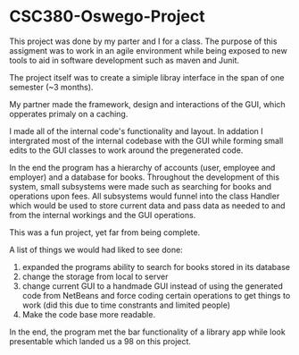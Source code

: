 # CSC380-Oswego-Project

This project was done by my parter and I for a class. The purpose of this assigment was to work in an agile environment while being exposed to new tools to aid in software development such as maven and Junit.

The project itself was to create a simiple libray interface in the span of one semester (~3 months).

My partner made the framework, design and interactions of the GUI, which opperates primaly on a caching.

I made all of the internal code's functionality and layout. In addation I intergrated most of the internal codebase with the GUI while forming small edits to the GUI classes to work around the pregenerated code.

In the end the program has a hierarchy of accounts (user, employee and employer) and a database for books. Throughout the development of this system, small subsystems were made such as searching for books and operations upon fees. All subsystems would funnel into the class Handler which would be used to store current data and pass data as needed to and from the internal workings and the GUI operations.

This was a fun project, yet far from being complete. 

A list of things we would had liked to see done:
1) expanded the programs ability to search for books stored in its database
2) change the storage from local to server
3) change current GUI to a handmade GUI instead of using the generated code from NetBeans and force coding certain operations to get things to work (did this due to time constrants and limited people)
4) Make the code base more readable.

In the end, the program met the bar functionality of a library app while look presentable which landed us a 98 on this project.
